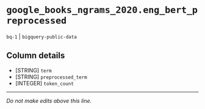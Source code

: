 # `google_books_ngrams_2020.eng_bert_preprocessed`
`bq-1` | `bigquery-public-data`

## Column details
* [STRING]    `term`
* [STRING]    `preprocessed_term`
* [INTEGER]   `token_count`

-------------------------------------------------------------------------------
*Do not make edits above this line.*
